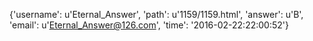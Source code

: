 {'username': u'Eternal_Answer', 'path': u'1159/1159.html', 'answer': u'B', 'email': u'Eternal_Answer@126.com', 'time': '2016-02-22:22:00:52'}
